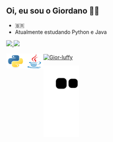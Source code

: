 ## Oi, eu sou o Giordano 🧑🏻

- 🇧🇷
- Atualmente estudando Python e Java

<div>
  <a href="https://github.com/GiordanoFerreira">
  <img height="170em" src="https://github-readme-stats.vercel.app/api?username=GiordanoFerreira&show_icons=true&theme=dark&include_all_commits=true&count_private=true"/>
  <img height="160em" src="https://github-readme-stats.vercel.app/api/top-langs/?username=GiordanoFerreira&layout=compact&langs_count=7&theme=dark"/>
</div>

<div style="display: inline_block"><br>
  <img align="left" alt="Giordano-Python" height="40" width="50" src="https://raw.githubusercontent.com/devicons/devicon/master/icons/python/python-original.svg">
  <img align="left" alt="Giordano-Java" height="40" width="50" src="https://raw.githubusercontent.com/devicons/devicon/master/icons/java/java-original.svg">
  <img align="center" alt="Gior-luffy" src="https://c.tenor.com/yFKbJFsOvs4AAAAM/luffy-smile-luffy-giggle.gif">
</div>
  
![Snake animation](https://github.com/GiordanoFerreira/GiordanoFerreira/blob/output/github-contribution-grid-snake.svg)

